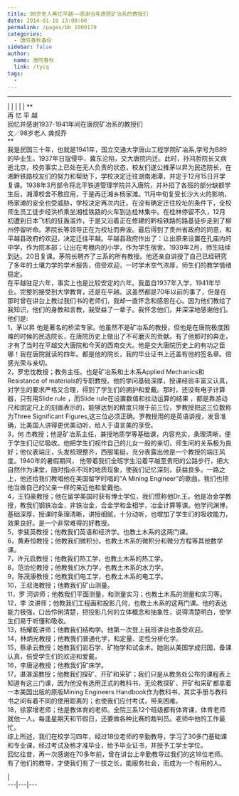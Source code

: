 ```yaml
---
title: 98岁老人再忆平越——感谢当年唐院矿冶系的教授们
date: 2014-01-18 13:00:00
permalink: /pages/bb_1000179
categories: 
  - 唐院春秋备份
sidebar: false
author: 
  name: 唐院春秋
  link: /tycq
tags: 
  - 
---
```


* * *

  
|  |  |  |  |  **  
再 忆 平 越  
回忆并感谢1937-1941年间在唐院矿冶系的教授们  
文／98岁老人 龚叔乔  
**  
我是民国三十年，也就是1941年，国立交通大学唐山工程学院矿冶系,学号为B89的毕业生。1937年日寇侵华，冀东沦陷，交大唐院内迁。此时，孙鸿哲院长又病逝北京，校务事实上已处在无人负责的状态，校友们遂公推茅以昇为民选院长，在湘黔铁路校友们的努力和帮助下，学校决定迁往湖南湘潭，并定于12月15日开学复课。1938年3月部令将北平铁道管理学院并入唐院，并补招了各班的部分缺额学生后，湘潭校舍不敷应用，于是再迁湘乡杨家滩。11月中旬复受长沙大火的影响，杨家滩的安全也受威胁，学校决定再次内迁。在没有确定迁往校址的条件下，全校师生员工徒步经洪桥乘坐湘桂铁路的火车到达桂林集中。在桂林停留不久，12月初遭到日本飞机的狂轰滥炸，于是又沿着正在修建的黔桂铁路的路基徒步走到了柳州停留听命。茅院长等领导正在为校址而奔波。最后得到了贵州省政府的同意，和平越县政府的欢迎，决定迁往平越。平越县政府作出了：让出原来设置在孔庙内的中学，作为院本部；让出在考棚内的小学，作为学生宿舍。1939年2月，师生陆续到达。20日复课。茅院长聘齐了三系的所有教授。他还亲自讲授了自己已经研究了多年的土壤力学的学术报告，倍受欢迎，一时学术空气浓厚，师生们的教学情绪稳定。  
在平越驻足六年，事实上也是比较安定的六年。我虽自1937年入学，1941年毕业。完整的接受到大学教育，还是在平越。这虽然都是70年以前的事了，但是在那时曾在讲台上教过我们书的老师们，我却一直怀念和感恩在心。因为他们教给了我知识，他们的身教和言教，我受益了一辈子。我怀念他们，并深深地感谢他们。  
他们是:  
1，茅以昇
他是著名的桥梁专家。他虽然不是矿冶系的教授，但他是在唐院极度困难的时候的民选院长，在唐院历史上做出了不可磨灭的贡献。有了他那时的奔走，才有了当时在平越交大唐院和今天的西南交大。他是交大唐院历史上的有功之臣哪！我在唐院就读的四年。都是他的院长，我的毕业证书上还盖有他的签名章。倍感光荣与亲切。  
2，罗忠忱教授；教务主任。也是矿冶系和土木系Applied Mechanics和Resistance of
materials的专职教授。他的学问基础深厚，授课经验丰富又认真，对学生的要求严格又合理，得到了学生们的拥护和爱戴。那时，还没有电子计算器，只有用Slide
rule ，而Slide rule在设置数值和拉动运算的结果
，都是靠游动尺和固定尺上的刻画表示的，能够达到的精度只限于前三位，罗教授把这三位数称为Three Significant
Figures,这三位必须正确。罗教授用的是英语讲授，发音准确，比美国人讲得更优美动听，给人于语言美的享受。  
3，何
杰教授；他是矿冶系主任，兼授地质学等基础课，内容充实，条理清晰，便于学生们记忆吸收。他把学生们视作自己的儿女一般的亲切，师生间的关系极为良好；他仪表端庄，头发梳理整齐，西服笔挺，充分表露出他是一个教授的端庄风度。1940年的暑假期间，
他带着我们全班学生沿着平越至贵阳的公路步行，把大自然作为课堂，随时指点不同的地质现象，使我们记忆深刻，获益良多。一路之上，他还给我们教唱他在美国留学时唱的“A
Mining Engineer”的歌曲。我们也把他当做自己的父亲一样的亲近他和爱戴他。  
4，王钧豪教授；他在留学美国时获有博士学位，我们惯称他Dr.王。他是冶金学教授，教我们钢铁冶金，非铁冶金，合金学和金相学，冶金计算等课。他学问渊博，基础深厚，授课时条理清晰，讲授细腻，十分动听，也增加了学生们的吸收能力，效果良好。是一个非常难得的好教授。  
5，李斐英教授；他教我们英语和经济学。也教土木系的这两门课。  
6，黄寿恒教授；他教我们微积分。也教土木系的微积分和微分方程等其他数学课。  
7，许元启教授；他教我们热工学，也教土木系的热工学。  
8，范治伦教授；他教我们水力学，也教土木系的水力学。  
9，陈茂康教授；他教我们电工学，也教土木系的电工学。  
10，王叔海教授；他教我们矿山测量。  
11，罗 河讲师；他教我们平面测量，和测量实习；也教土木系的测量和实习等。  
12，李
汶讲师；他教我们工程画和投影几何，也教土木系的这两门课。他的表达能力极强，口齿伶俐清楚，把投影几何的立体概念和抽象性，说得清楚明白，使学生们易于听懂和吸收。  
13，杨耀乾讲师；他教我们结构学。他第一次登上我班讲台也备受欢迎。  
14，林炳光教授；他教我们普通化学，和定量、定性分析化学。  
15，蔡承云教授；她教我们岩石学、矿物学和试金术。她刚从美国学成归国，备课认真，倍受学生们的欢迎和爱戴。  
16，李唐泌教授；他教我们矿床学。  
17，谌湛溪教授；他教我们探矿、开矿和采矿；我们只是从教务处公布的课程表上知道有这三门课，因为他没有选用正式的教科书，无论教探矿、开矿和采矿都拿着一本美国出版的原版Mining
Engineers Handbook作为教科书，其实手册与教科书之间有着不同的使用距离的；也使我们应付考试，带来困难。  
18，徐家增老师；他是教体育的老师。全院三系12个班级都有体育课，体育老师就他一人。每逢星期天和节假日，还要做各种比赛的裁判员。老师中他的工作最忙。  
综上所述，我们在校学习四年，经过18位老师的辛勤教导，学习了30多门基础课和专业课，经过考试及格才准毕业，给予毕业证书，并授予工学士学位。  
回忆往昔，再一次感谢在70多年前，曾在讲台上辛勤教导过我们的这18位老师。有了他们的教导，才使我们有了一技之长，能服务社会，而成为一个有用的人。  
  
  
  
|  
---|---|---